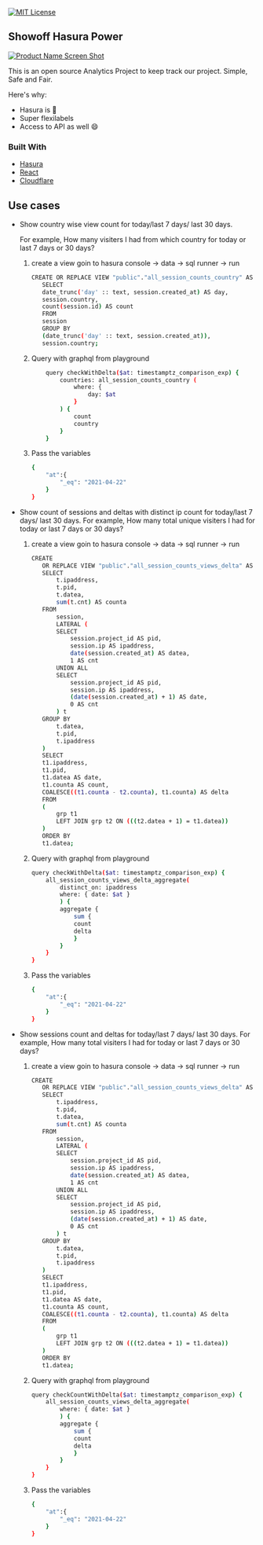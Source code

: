 [![MIT License][license-shield]][license-url]

## Showoff Hasura Power

[![Product Name Screen Shot][product-screenshot]](https://analytics.cool.bio)

This is an open source Analytics Project to keep track our project. Simple, Safe and Fair.

Here's why:

- Hasura is :sparkling_heart:
- Super flexilabels
- Access to API as well :smile:

### Built With

- [Hasura](https://hasura.io)
- [React](https://reactjs.org)
- [Cloudflare](https://cloudflare.com)

## Use cases

- Show country wise view count for today/last 7 days/ last 30 days.

    For example, How many visiters I had from which country for today or last 7 days or 30 days?

  1. create a view goin to hasura console -> data -> sql runner -> run

     ```sh
     CREATE OR REPLACE VIEW "public"."all_session_counts_country" AS
        SELECT
        date_trunc('day' :: text, session.created_at) AS day,
        session.country,
        count(session.id) AS count
        FROM
        session
        GROUP BY
        (date_trunc('day' :: text, session.created_at)),
        session.country;
     ```

  2. Query with graphql from playground

        ```sh
            query checkWithDelta($at: timestamptz_comparison_exp) {
                countries: all_session_counts_country (
                    where: {
                        day: $at
                    }
                ) {
                    count
                    country
                }
            }

        ```
    3. Pass the variables

        ```sh
        {
            "at":{
                "_eq": "2021-04-22"
            }
        }
        ```
    

- Show count of sessions and deltas with distinct ip count for today/last 7 days/ last 30 days.
    For example, How many total unique visiters I had for today or last 7 days or 30 days?

  1. create a view goin to hasura console -> data -> sql runner -> run

     ```sh
     CREATE
        OR REPLACE VIEW "public"."all_session_counts_views_delta" AS WITH grp AS (
        SELECT
            t.ipaddress,
            t.pid,
            t.datea,
            sum(t.cnt) AS counta
        FROM
            session,
            LATERAL (
            SELECT
                session.project_id AS pid,
                session.ip AS ipaddress,
                date(session.created_at) AS datea,
                1 AS cnt
            UNION ALL
            SELECT
                session.project_id AS pid,
                session.ip AS ipaddress,
                (date(session.created_at) + 1) AS date,
                0 AS cnt
            ) t
        GROUP BY
            t.datea,
            t.pid,
            t.ipaddress
        )
        SELECT
        t1.ipaddress,
        t1.pid,
        t1.datea AS date,
        t1.counta AS count,
        COALESCE((t1.counta - t2.counta), t1.counta) AS delta
        FROM
        (
            grp t1
            LEFT JOIN grp t2 ON (((t2.datea + 1) = t1.datea))
        )
        ORDER BY
        t1.datea;
     ```

  2. Query with graphql from playground

        ```sh
        query checkWithDelta($at: timestamptz_comparison_exp) {
            all_session_counts_views_delta_aggregate(
                distinct_on: ipaddress
                where: { date: $at }
                ) {
                aggregate {
                    sum {
                    count
                    delta
                    }
                }
            }
        }

        ```
    3. Pass the variables

        ```sh
        {
            "at":{
                "_eq": "2021-04-22"
            }
        }
        ```
- Show sessions count and deltas for today/last 7 days/ last 30 days.
For example, How many total visiters I had for today or last 7 days or 30 days?
  1. create a view goin to hasura console -> data -> sql runner -> run

     ```sh
     CREATE
        OR REPLACE VIEW "public"."all_session_counts_views_delta" AS WITH grp AS (
        SELECT
            t.ipaddress,
            t.pid,
            t.datea,
            sum(t.cnt) AS counta
        FROM
            session,
            LATERAL (
            SELECT
                session.project_id AS pid,
                session.ip AS ipaddress,
                date(session.created_at) AS datea,
                1 AS cnt
            UNION ALL
            SELECT
                session.project_id AS pid,
                session.ip AS ipaddress,
                (date(session.created_at) + 1) AS date,
                0 AS cnt
            ) t
        GROUP BY
            t.datea,
            t.pid,
            t.ipaddress
        )
        SELECT
        t1.ipaddress,
        t1.pid,
        t1.datea AS date,
        t1.counta AS count,
        COALESCE((t1.counta - t2.counta), t1.counta) AS delta
        FROM
        (
            grp t1
            LEFT JOIN grp t2 ON (((t2.datea + 1) = t1.datea))
        )
        ORDER BY
        t1.datea;
     ```

  2. Query with graphql from playground

        ```sh
        query checkCountWithDelta($at: timestamptz_comparison_exp) {
            all_session_counts_views_delta_aggregate(
                where: { date: $at }
                ) {
                aggregate {
                    sum {
                    count
                    delta
                    }
                }
            }
        }

        ```
    3. Pass the variables

        ```sh
        {
            "at":{
                "_eq": "2021-04-22"
            }
        }
        ```

[license-url]: https://github.com/subhendukundu/cool-bio-analytics/blob/main/LICENSE
[license-shield]: https://img.shields.io/github/license/othneildrew/Best-README-Template.svg?style=for-the-badge
[product-screenshot]: https://analytics.cool.bio/cool-bio-analytics-demo-dark.png
